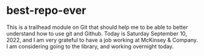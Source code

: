 # best-repo-ever

This is a trailhead module on Git that should help me to be able to better understand how to use git and Github. Today is Saturday September 10, 2022, and I am very grateful to have a job working at McKinsey & Company. I am considering going to the library, and working overnight today.
